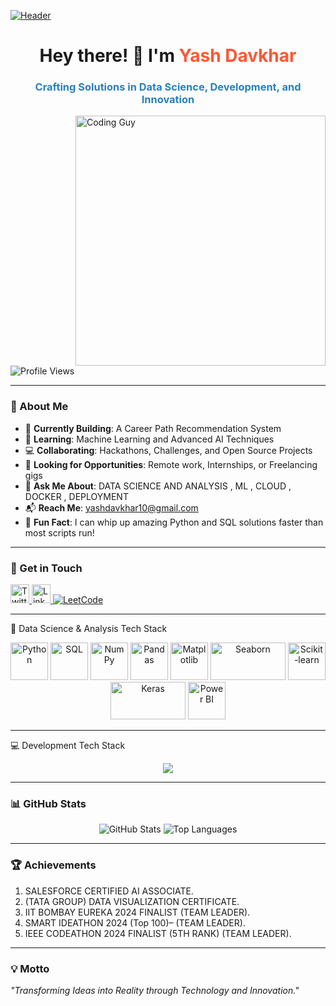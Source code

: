 [![Header](https://cdnb.artstation.com/p/assets/images/images/028/102/058/original/pixel-jeff-matrix-s.gif?1593487263)](https://github.com/yashdavkhar7020)
<h1 align="center">Hey there! 👋 I'm <span style="color: #FF5733;">Yash Davkhar</span></h1>
<h3 align="center" style="color: #2980B9;">Crafting Solutions in Data Science, Development, and Innovation</h3>

<img align="right" alt="Coding Guy" width="400" src="https://i.pinimg.com/originals/81/17/8b/81178b47a8598f0c81c4799f2cdd4057.gif">

<p align="left"> <img src="https://komarev.com/ghpvc/?username=yashdavkhar7020&label=Profile%20Views&color=0E75B6&style=flat-square" alt="Profile Views" /> </p>

---

### 🚀 About Me
- 🔭 **Currently Building**: A Career Path Recommendation System  
- 🌱 **Learning**: Machine Learning and Advanced AI Techniques  
- 💻 **Collaborating**: Hackathons, Challenges, and Open Source Projects  
- 🤝 **Looking for Opportunities**: Remote work, Internships, or Freelancing gigs  
- 🧠 **Ask Me About**: DATA SCIENCE AND ANALYSIS , ML , CLOUD , DOCKER , DEPLOYMENT   
- 📬 **Reach Me**: yashdavkhar10@gmail.com  
- 🎯 **Fun Fact**: I can whip up amazing Python and SQL solutions faster than most scripts run!  

---

### 🔗 Get in Touch
<p align="left">
  <a href="https://twitter.com/yashdavkhar10" target="_blank">
    <img src="https://skillicons.dev/icons?i=twitter&theme=dark" alt="Twitter" width="30" height="30" />
  </a>
  <a href="https://linkedin.com/in/yash-davkhar" target="_blank">
    <img src="https://skillicons.dev/icons?i=linkedin&theme=dark" alt="LinkedIn" width="30" height="30" />
  </a>
  <a href="https://www.leetcode.com/yashdavkhar" target="_blank">
    <img src="https://img.shields.io/badge/LeetCode-%23FFA116.svg?&style=for-the-badge&logo=leetcode&logoColor=white" alt="LeetCode" />
  </a>
</p>



---

🧠 Data Science & Analysis Tech Stack

<p align="center">
  <!-- Python -->
  <img src="https://cdn.jsdelivr.net/gh/devicons/devicon/icons/python/python-original.svg" alt="Python" width="60" height="60" />
  
  <!-- SQL (Generic Icon) -->
  <img src="https://upload.wikimedia.org/wikipedia/commons/8/87/Sql_data_base_with_logo.png" alt="SQL" width="60" height="60" />
  
  <!-- NumPy -->
  <img src="https://cdn.jsdelivr.net/gh/devicons/devicon/icons/numpy/numpy-original.svg" alt="NumPy" width="60" height="60" />
  
  <!-- Pandas -->
  <img src="https://cdn.jsdelivr.net/gh/devicons/devicon/icons/pandas/pandas-original.svg" alt="Pandas" width="60" height="60" />
  
  <!-- Matplotlib -->
  <img src="https://upload.wikimedia.org/wikipedia/commons/8/84/Matplotlib_icon.svg" alt="Matplotlib" width="60" height="60" />
  
  <!-- Seaborn -->
  <img src="https://seaborn.pydata.org/_static/logo-wide-lightbg.svg" alt="Seaborn" width="120" height="60" />
  
  <!-- Scikit-learn -->
  <img src="https://upload.wikimedia.org/wikipedia/commons/0/05/Scikit_learn_logo_small.svg" alt="Scikit-learn" width="60" height="60" />
  
  <!-- Keras -->
  <img src="https://upload.wikimedia.org/wikipedia/commons/a/ae/Keras_logo.svg" alt="Keras" width="120" height="60" />
  
  <!-- Power BI -->
  <img src="https://upload.wikimedia.org/wikipedia/commons/c/cf/New_Power_BI_Logo.svg" alt="Power BI" width="60" height="60" />
</p>

---

💻 Development Tech Stack
<div align="center"> <img src="https://skillicons.dev/icons?i=js,html,css,react,nodejs,express,mysql,mongodb,bootstrap,aws&theme=dark" /> </div>

---

### 📊 GitHub Stats
<p align="center">
  <img src="https://github-readme-stats.vercel.app/api?username=yashdavkhar7020&show_icons=true&theme=radical" alt="GitHub Stats" />
  
  <img src="https://github-readme-stats.vercel.app/api/top-langs/?username=yashdavkhar7020&layout=compact&theme=radical" alt="Top Languages" />
</p>

---

### 🏆 Achievements  
   1. SALESFORCE CERTIFIED AI ASSOCIATE.  
   2. (TATA GROUP) DATA VISUALIZATION CERTIFICATE.  
   3. IIT BOMBAY EUREKA 2024 FINALIST (TEAM LEADER).  
   4. SMART IDEATHON 2024 (Top 100)– (TEAM LEADER).  
   5. IEEE CODEATHON 2024 FINALIST (5TH RANK) (TEAM LEADER).  
 

---

### 💡 Motto
_"Transforming Ideas into Reality through Technology and Innovation."_

